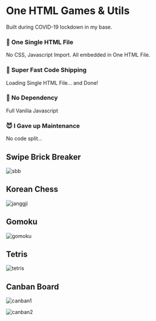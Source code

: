 # One HTML Games & Utils

Built during COVID-19 lockdown in my base.

### 📃 One Single HTML File

No CSS, Javascript Import. All embedded in One HTML File.

### 🚚 Super Fast Code Shipping

Loading Single HTML File... and Done!

### 🛒 No Dependency

Full Vanilia Javascript

### 😈 I Gave up Maintenance

No code split...

## Swipe Brick Breaker

![sbb](https://user-images.githubusercontent.com/22253556/81933996-2cf06900-9629-11ea-9b4e-31cee7502d29.png)

## Korean Chess

![janggji](https://user-images.githubusercontent.com/22253556/81934129-645f1580-9629-11ea-89b9-5bdf53918eb2.png)

## Gomoku

![gomoku](https://user-images.githubusercontent.com/22253556/81934177-7ccf3000-9629-11ea-8478-fb1894a93e84.png)

## Tetris

![tetris](https://user-images.githubusercontent.com/22253556/81934265-a5572a00-9629-11ea-9f8f-6d807f4f37cb.png)

## Canban Board

![canban1](https://user-images.githubusercontent.com/22253556/81934493-fff08600-9629-11ea-92e1-eadd3c0f3393.png)


![canban2](https://user-images.githubusercontent.com/22253556/81934425-e51e1180-9629-11ea-85d4-bff5f6e671c8.png)
